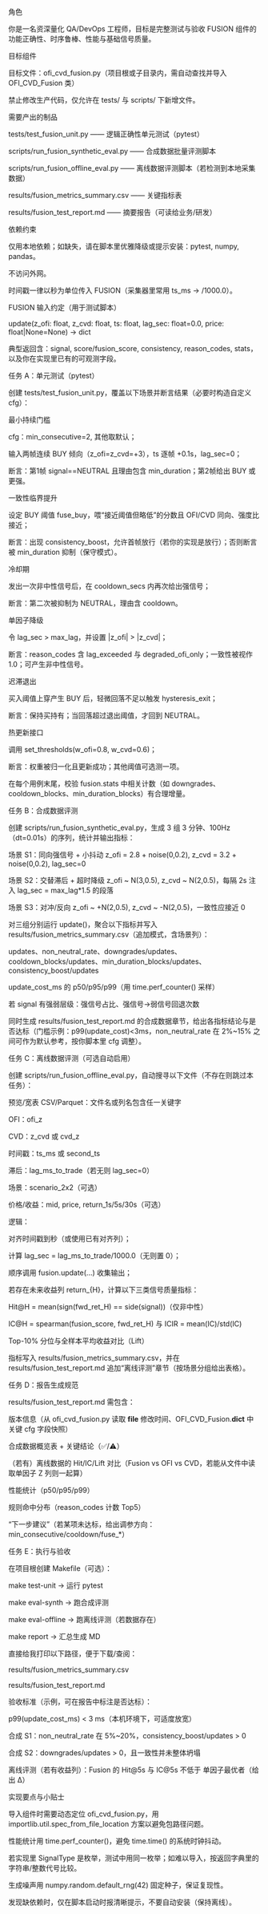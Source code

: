 角色

你是一名资深量化 QA/DevOps 工程师，目标是完整测试与验收 FUSION 组件的功能正确性、时序鲁棒、性能与基础信号质量。

目标组件

目标文件：ofi_cvd_fusion.py（项目根或子目录内，需自动查找并导入 OFI_CVD_Fusion 类）

禁止修改生产代码，仅允许在 tests/ 与 scripts/ 下新增文件。

需要产出的制品

tests/test_fusion_unit.py —— 逻辑正确性单元测试（pytest）

scripts/run_fusion_synthetic_eval.py —— 合成数据批量评测脚本

scripts/run_fusion_offline_eval.py —— 离线数据评测脚本（若检测到本地采集数据）

results/fusion_metrics_summary.csv —— 关键指标表

results/fusion_test_report.md —— 摘要报告（可读给业务/研发）

依赖约束

仅用本地依赖；如缺失，请在脚本里优雅降级或提示安装：pytest, numpy, pandas。

不访问外网。

时间戳一律以秒为单位传入 FUSION（采集器里常用 ts_ms → /1000.0）。

FUSION 输入约定（用于测试脚本）

update(z_ofi: float, z_cvd: float, ts: float, lag_sec: float=0.0, price: float|None=None) -> dict

典型返回含：signal, score/fusion_score, consistency, reason_codes, stats，以及你在实现里已有的可观测字段。

任务 A：单元测试（pytest）

创建 tests/test_fusion_unit.py，覆盖以下场景并断言结果（必要时构造自定义 cfg）：

最小持续门槛

cfg：min_consecutive=2, 其他取默认；

输入两帧连续 BUY 倾向（z_ofi=z_cvd=+3），ts 逐帧 +0.1s，lag_sec=0；

断言：第1帧 signal==NEUTRAL 且理由包含 min_duration；第2帧给出 BUY 或更强。

一致性临界提升

设定 BUY 阈值 fuse_buy，喂“接近阈值但略低”的分数且 OFI/CVD 同向、强度比接近；

断言：出现 consistency_boost，允许首帧放行（若你的实现是放行）；否则断言被 min_duration 抑制（保守模式）。

冷却期

发出一次非中性信号后，在 cooldown_secs 内再次给出强信号；

断言：第二次被抑制为 NEUTRAL，理由含 cooldown。

单因子降级

令 lag_sec > max_lag，并设置 |z_ofi| > |z_cvd|；

断言：reason_codes 含 lag_exceeded 与 degraded_ofi_only；一致性被视作 1.0；可产生非中性信号。

迟滞退出

买入阈值上穿产生 BUY 后，轻微回落不足以触发 hysteresis_exit；

断言：保持买持有；当回落超过退出阈值，才回到 NEUTRAL。

热更新接口

调用 set_thresholds(w_ofi=0.8, w_cvd=0.6)；

断言：权重被归一化且更新成功；其他阈值可选测一项。

在每个用例末尾，校验 fusion.stats 中相关计数（如 downgrades、cooldown_blocks、min_duration_blocks）有合理增量。

任务 B：合成数据评测

创建 scripts/run_fusion_synthetic_eval.py，生成 3 组 3 分钟、100Hz（dt=0.01s）的序列，统计并输出指标：

场景 S1：同向强信号 + 小抖动
z_ofi = 2.8 + noise(0,0.2), z_cvd = 3.2 + noise(0,0.2), lag_sec=0

场景 S2：交替滞后 + 超时降级
z_ofi ~ N(3,0.5), z_cvd ~ N(2,0.5)，每隔 2s 注入 lag_sec = max_lag*1.5 的段落

场景 S3：对冲/反向
z_ofi ~ +N(2,0.5), z_cvd ~ -N(2,0.5)，一致性应接近 0

对三组分别运行 update()，聚合以下指标并写入 results/fusion_metrics_summary.csv（追加模式，含场景列）：

updates、non_neutral_rate、downgrades/updates、cooldown_blocks/updates、min_duration_blocks/updates、consistency_boost/updates

update_cost_ms 的 p50/p95/p99（用 time.perf_counter() 采样）

若 signal 有强弱层级：强信号占比、强信号→弱信号回退次数

同时生成 results/fusion_test_report.md 的合成数据章节，给出各指标结论与是否达标（门槛示例：p99(update_cost)<3ms，non_neutral_rate 在 2%~15% 之间可作为默认参考，按你脚本里 cfg 调整）。

任务 C：离线数据评测（可选自动启用）

创建 scripts/run_fusion_offline_eval.py，自动搜寻以下文件（不存在则跳过本任务）：

预览/宽表 CSV/Parquet：文件名或列名包含任一关键字

OFI：ofi_z

CVD：z_cvd 或 cvd_z

时间戳：ts_ms 或 second_ts

滞后：lag_ms_to_trade（若无则 lag_sec=0）

场景：scenario_2x2（可选）

价格/收益：mid, price, return_1s/5s/30s（可选）

逻辑：

对齐时间戳到秒（或使用已有对齐列）；

计算 lag_sec = lag_ms_to_trade/1000.0（无则置 0）；

顺序调用 fusion.update(...) 收集输出；

若存在未来收益列 return_{H}，计算以下三类信号质量指标：

Hit@H = mean(sign(fwd_ret_H) == side(signal))（仅非中性）

IC@H = spearman(fusion_score, fwd_ret_H) 与 ICIR = mean(IC)/std(IC)

Top-10% 分位与全样本平均收益对比（Lift）

指标写入 results/fusion_metrics_summary.csv，并在 results/fusion_test_report.md 追加“离线评测”章节（按场景分组给出表格）。

任务 D：报告生成规范

results/fusion_test_report.md 需包含：

版本信息（从 ofi_cvd_fusion.py 读取 __file__ 修改时间、OFI_CVD_Fusion.__dict__ 中关键 cfg 字段快照）

合成数据概览表 + 关键结论（✅/⚠️）

（若有）离线数据的 Hit/IC/Lift 对比（Fusion vs OFI vs CVD，若能从文件中读取单因子 Z 列则一起算）

性能统计（p50/p95/p99）

规则命中分布（reason_codes 计数 Top5）

“下一步建议”（若某项未达标，给出调参方向：min_consecutive/cooldown/fuse_*）

任务 E：执行与验收

在项目根创建 Makefile（可选）：

make test-unit → 运行 pytest

make eval-synth → 跑合成评测

make eval-offline → 跑离线评测（若数据存在）

make report → 汇总生成 MD

直接给我打印以下路径，便于下载/查阅：

results/fusion_metrics_summary.csv

results/fusion_test_report.md

验收标准（示例，可在报告中标注是否达标）：

p99(update_cost_ms) < 3 ms（本机环境下，可适度放宽）

合成 S1：non_neutral_rate 在 5%~20%，consistency_boost/updates > 0

合成 S2：downgrades/updates > 0，且一致性并未整体坍塌

离线评测（若有收益列）：Fusion 的 Hit@5s 与 IC@5s 不低于 单因子最优者（给出 Δ）

实现要点与小贴士

导入组件时需要动态定位 ofi_cvd_fusion.py，用 importlib.util.spec_from_file_location 方案以避免包路径问题。

性能统计用 time.perf_counter()，避免 time.time() 的系统时钟抖动。

若实现里 SignalType 是枚举，测试中用同一枚举；如难以导入，按返回字典里的字符串/整数代号比较。

生成噪声用 numpy.random.default_rng(42) 固定种子，保证复现性。

发现缺依赖时，仅在脚本启动时报清晰提示，不要自动安装（保持离线）。
